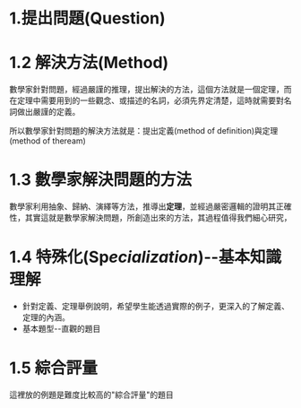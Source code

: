 # 1.提出問題\(Question\)

# 1.2 解決方法\(Method\)

數學家針對問題，經過嚴謹的推理，提出解決的方法，這個方法就是一個定理，而在定理中需要用到的一些觀念、或描述的名詞，必須先界定清楚，這時就需要對名詞做出嚴謹的定義。

所以數學家針對問題的解決方法就是：提出定義\(method of definition\)與定理\(method of theream\)

# 1.3 **數學家解決問題的方法**

數學家利用抽象、歸納、演繹等方法，推導出**定理**，並經過嚴密邏輯的證明其正確性，其實這就是數學家解決問題，所創造出來的方法，其過程值得我們細心研究，

# 1.4 **特殊化\(Sp**_**ecialization**_**\)--基本知識理解**

* 針對定義、定理舉例說明，希望學生能透過實際的例子，更深入的了解定義、定理的內涵。
* 基本題型--直觀的題目

# **1.5 綜合評量**

這裡放的例題是難度比較高的"綜合評量"的題目

